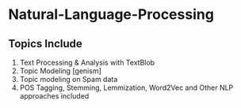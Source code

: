 # Natural-Language-Processing
## Topics Include

  1. Text Processing & Analysis with TextBlob
  2. Topic Modeling [genism]
  3. Topic modeling on Spam data
  4. POS Tagging, Stemming, Lemmization, Word2Vec and Other NLP approaches included
